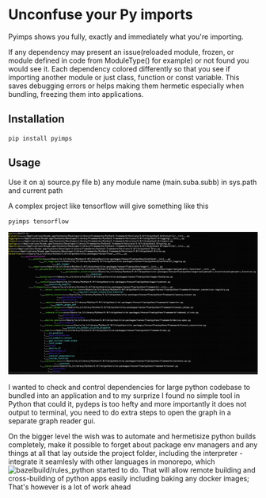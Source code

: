 # Unconfuse your Py imports
Pyimps shows you fully, exactly and immediately what you're importing.

If any dependency may present an issue(reloaded module, frozen, or module defined in code from ModuleType() for example) or not found you would see it. Each dependency colored differently so that you see if importing another module or just class, function or const variable. This saves debugging errors or helps making them hermetic especially when bundling, freezing them into applications.

## Installation

```
pip install pyimps
```

## Usage
Use it on a) source.py file b) any module name (main.suba.subb) in sys.path and current path

A complex project like tensorflow will give something like this
```
pyimps tensorflow                                                  
```
![Screenshot](resources/Screenshot.png)



I wanted to check and control dependencies for large python codebase to bundled into an application and to my surprize I found no simple tool in Python that could it, pydeps is too hefty and more importantly it does not output to terminal, you need to do extra steps to open the graph in a separate graph reader gui.

On the bigger level the wish was to automate and hermetisize python builds completely, make it possible to forget about package env managers and any things at all that lay outside the project folder, including the interpreter - integrate it seamlesly with other languages in monorepo, which ![bazelbuild/rules_python](https://github.com/bazelbuild/rules_python) started to do.
That will allow remote building and cross-building of python apps easily including baking any docker images; That's however is a lot of work ahead